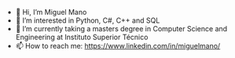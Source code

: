 - 👋 Hi, I’m Miguel Mano
- 👀 I’m interested in Python, C#, C++ and SQL
- 🌱 I’m currently taking a masters degree in Computer Science and Engineering at Instituto Superior Técnico
- 📫 How to reach me: https://www.linkedin.com/in/miguelmano/

